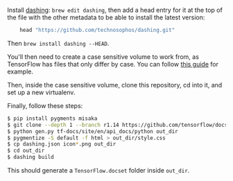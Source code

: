 Install [dashing](https://github.com/technosophos/dashing): 
`brew edit dashing`, then add a head entry for it at the top of the file with
the other metadata to be able to install the latest version:

```ruby
    head "https://github.com/technosophos/dashing.git"
```

Then `brew install dashing --HEAD`.

You'll then need to create a case sensitive volume to work from, as TensorFlow
has files that only differ by case. You can follow [this guide](https://coderwall.com/p/mgi8ja/case-sensitive-git-in-mac-os-x-like-a-pro) for example.

Then, inside the case sensitive volume, clone this repository, cd into it, and set up a new virtualenv.

Finally, follow these steps:

```bash
$ pip install pygments misaka
$ git clone --depth 1 --branch r1.14 https://github.com/tensorflow/docs tf-docs
$ python gen.py tf-docs/site/en/api_docs/python out_dir
$ pygmentize -S default -f html > out_dir/style.css
$ cp dashing.json icon*.png out_dir
$ cd out_dir
$ dashing build
```

This should generate a `TensorFlow.docset` folder inside `out_dir`.
